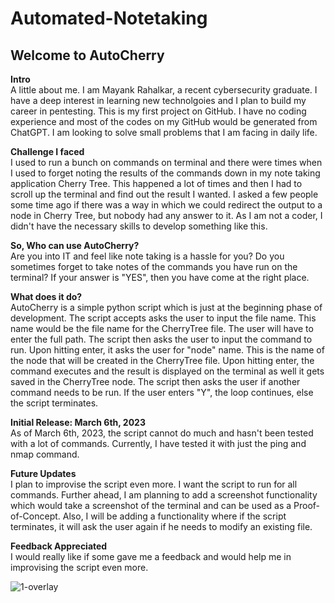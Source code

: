 # Automated-Notetaking

## **Welcome to AutoCherry**

**Intro**\
A little about me. I am Mayank Rahalkar, a recent cybersecurity graduate. I have a deep interest in learning new technolgoies and I plan to build my career in pentesting. This is my first project on GitHub. I have no coding experience and most of the codes on my GitHub would be generated from ChatGPT. I am looking to solve small problems that I am facing in daily life.

**Challenge I faced**\
I used to run a bunch on commands on terminal and there were times when I used to forget noting the results of the commands down in my note taking application Cherry Tree. This happened a lot of times and then I had to scroll up the terminal and find out the result I wanted. I asked a few people some time ago if there was a way in which we could redirect the output to a node in Cherry Tree, but nobody had any answer to it. As I am not a coder, I didn't have the necessary skills to develop something like this. 

**So, Who can use AutoCherry?**\
Are you into IT and feel like note taking is a hassle for you?
Do you sometimes forget to take notes of the commands you have run on the terminal?
If your answer is "YES", then you have come at the right place.

**What does it do?**\
AutoCherry is a simple python script which is just at the beginning phase of development. The script accepts asks the user to input the file name. This name would be the file name for the CherryTree file. The user will have to enter the full path. The script then asks the user to input the command to run. Upon hitting enter, it asks the user for "node" name. This is the name of the node that will be created in the CherryTree file. Upon hitting enter, the command executes and the result is displayed on the terminal as well it gets saved in the CherryTree node. The script then asks the user if another command needs to be run. If the user enters "Y", the loop continues, else the script terminates.

**Initial Release: March 6th, 2023**\
As of March 6th, 2023, the script cannot do much and hasn't been tested with a lot of commands. Currently, I have tested it with just the ping and nmap command. 

**Future Updates**\
I plan to improvise the script even more. I want the script to run for all commands. Further ahead, I am planning to add a screenshot functionality which would take a screenshot of the terminal and can be used as a Proof-of-Concept. Also, I will be adding a functionality where if the script terminates, it will ask the user again if he needs to modify an existing file.

**Feedback Appreciated**\
I would really like if some gave me a feedback and would help me in improvising the script even more. 

![1-overlay](https://user-images.githubusercontent.com/43638332/223310226-1b1d59d7-c7f7-4cf0-8e18-9f4d09bf28d0.png)


